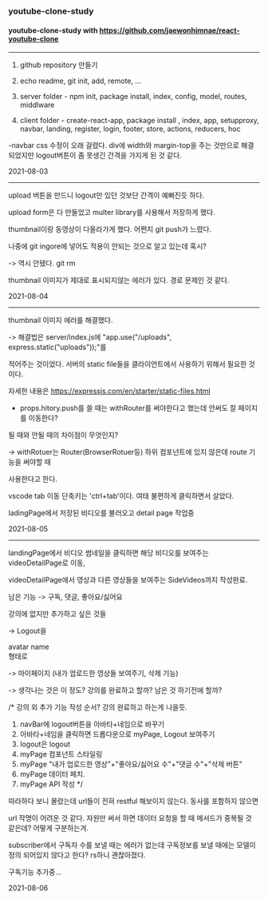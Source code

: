 ### youtube-clone-study

#### youtube-clone-study with https://github.com/jaewonhimnae/react-youtube-clone


***

1. github repository 만들기


2. echo readme, git init, add, remote, ...


3. server folder - npm init, package install, index, config, model, routes, middlware


4. client folder - create-react-app, package install , index, app, setupproxy, navbar, landing, register, login, footer, store, actions, reducers, hoc

-navbar css 수정이 오래 걸렸다. div에 width와 margin-top을 주는 것만으로 해결되었지만 logout버튼이 좀 못생긴 간격을 가지게 된 것 같다.

2021-08-03


***

upload 버튼을 만드니 logout만 있던 것보단 간격이 예뻐진듯 하다.


upload form은 다 만들었고 multer library를 사용해서 저장하게 했다.


thumbnail이랑 동영상이 다올라가게 했다. 어쩐지 git push가 느렸다.


나중에 git ingore에 넣어도 적용이 안되는 것으로 알고 있는데 혹시?


-> 역시 안됐다. git rm


thumbnail 이미지가 제대로 표시되지않는 에러가 있다. 경로 문제인 것 같다.


2021-08-04


***



thumbnail 이미지 에러를 해결했다.


-> 해결법은 server/index.js에 "app.use("/uploads", express.static("uploads"));"를


적어주는 것이었다. 서버의 static file들을 클라이언트에서 사용하기 위해서 필요한 것이다.


자세한 내용은 https://expressjs.com/en/starter/static-files.html


- props.hitory.push를 쓸 때는 withRouter를 써야한다고 했는데 안써도 잘 페이지를 이동한다?


될 때와 안될 때의 차이점이 무엇인지?


-> withRotuer는 Router(BrowserRotuer등) 하위 컴포넌트에 있지 않은데 route 기능을 써야할 때


사용한다고 한다.


vscode tab 이동 단축키는 'ctrl+tab'이다. 여태 불편하게 클릭하면서 살았다.


ladingPage에서 저장된 비디오를 불러오고 detail page 작업중



2021-08-05



***

landingPage에서 비디오 썸네일을 클릭하면 해당 비디오를 보여주는 videoDetailPage로 이동,


videoDetailPage에서 영상과 다른 영상들을 보여주는 SideVideos까지 작성완료.


남은 기능 -> 구독, 댓글, 좋아요/싫어요





강의에 없지만 추가하고 싶은 것들


-> Logout을 <div onClick={dropdown}>avatar name</div> 형태로

-> 마이페이지 (내가 업로드한 영상들 보여주기, 삭제 기능)

-> 생각나는 것은 이 정도? 강의를 완료하고 할까? 남은 것 하기전에 할까?



/*
강의 외 추가 기능 작성 순서? 강의 완료하고 하는게 나을듯.
1. navBar에 logout버튼을 아바타+네임으로 바꾸기
2. 아바타+네임을 클릭하면 드롭다운으로 myPage, Logout 보여주기
3. logout은 logout
4. myPage 컴포넌트 스타일링
5. myPage "내가 업로드한 영상"+"좋아요/싫어요 수"+"댓글 수"+"삭제 버튼"
6. myPage 데이터 페치.
7. myPage API 작성
*/




따라하다 보니 몰랐는데 url들이 전혀 restful 해보이지 않는다. 동사를 포함하지 않으면

url 작명이 어려운 것 같다. 자원만 써서 하면 데이터 요청을 할 때 메서드가 중복될 것 같은데? 어떻게 구분하는겨.




subscriber에서 구독자 수를 보낼 때는 에러가 없는데 구독정보를 보낼 때에는 모델이 정의 되어있지 않다고 한다?
rs하니 괜찮아졌다.

구독기능 추가중...

2021-08-06